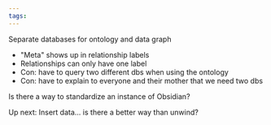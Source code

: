 ```yaml
---
tags:
---
```


Separate databases for ontology and data graph
- "Meta" shows up in relationship labels
- Relationships can only have one label
- Con: have to query two different dbs when using the ontology
- Con: have to explain to everyone and their mother that we need two dbs

Is there a way to standardize an instance of Obsidian?

Up next:
Insert data... is there a better way than unwind?